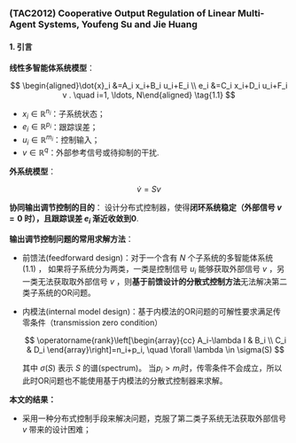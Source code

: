 ### (TAC2012) Cooperative Output Regulation of Linear Multi-Agent Systems, Youfeng Su and Jie Huang

#### 1. 引言
**线性多智能体系统模型**：

$$ \begin{aligned}\dot{x}_i &=A_i x_i+B_i u_i+E_i \\
e_i &=C_i x_i+D_i u_i+F_i v . \quad i=1, \ldots, N\end{aligned} \tag{1.1} $$

* $x_i\in \mathbb{R}^{n_i}$：子系统状态；
* $e_i\in \mathbb{R}^{p_i}$：跟踪误差；
* $u_i\in \mathbb{R}^{m_i}$：控制输入；
* $v\in \mathbb{R}^{q}$：外部参考信号或待抑制的干扰.

**外系统模型**：

$$ \dot{v}=Sv \tag{1.2} $$

**协同输出调节控制的目的**： 设计分布式控制器，使得**闭环系统稳定（外部信号 $v=0$ 时），且跟踪误差 $e_i$ 渐近收敛到0**.

**输出调节控制问题的常用求解方法**：
* 前馈法(feedforward design)：对于一个含有 $N$ 个子系统的多智能体系统 $(1.1)$ ， 如果将子系统分为两类，一类是控制信号 $u_i$ 能够获取外部信号 $v$ ，另一类无法获取取外部信号 $v$ ，则**基于前馈设计的分散式控制方法**无法解决第二类子系统的OR问题。
  
* 内模法(internal model design)：基于内模法的OR问题的可解性要求满足传零条件（transmission zero condition）
      
    $$ \operatorname{rank}\left[\begin{array}{cc}
        A_i-\lambda I & B_i \\
        C_i & D_i
        \end{array}\right]=n_i+p_i, \quad \forall \lambda \in \sigma(S) $$ 

    其中 $\sigma(S)$ 表示 $S$ 的谱(spectrum)。 当$p_i>m_i$时，传零条件不会成立，所以此时OR问题也不能使用基于内模法的分散式控制器来求解。

**本文的结果：** 
* 采用一种分布式控制手段来解决问题，克服了第二类子系统无法获取外部信号 $v$ 带来的设计困难；


